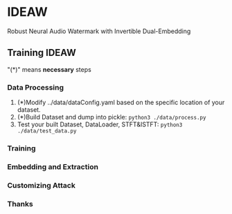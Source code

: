 # IDEAW
Robust Neural Audio Watermark with Invertible Dual-Embedding

## Training IDEAW
"(*)" means **necessary** steps
### Data Processing
1. (*)Modify ../data/dataConfig.yaml based on the specific location of your dataset.
2. (*)Build Dataset and dump into pickle:
   `python3 ./data/process.py`
3. Test your built Dataset, DataLoader, STFT&ISTFT:
   `python3 ./data/test_data.py`

### Training

### Embedding and Extraction

### Customizing Attack

### Thanks
